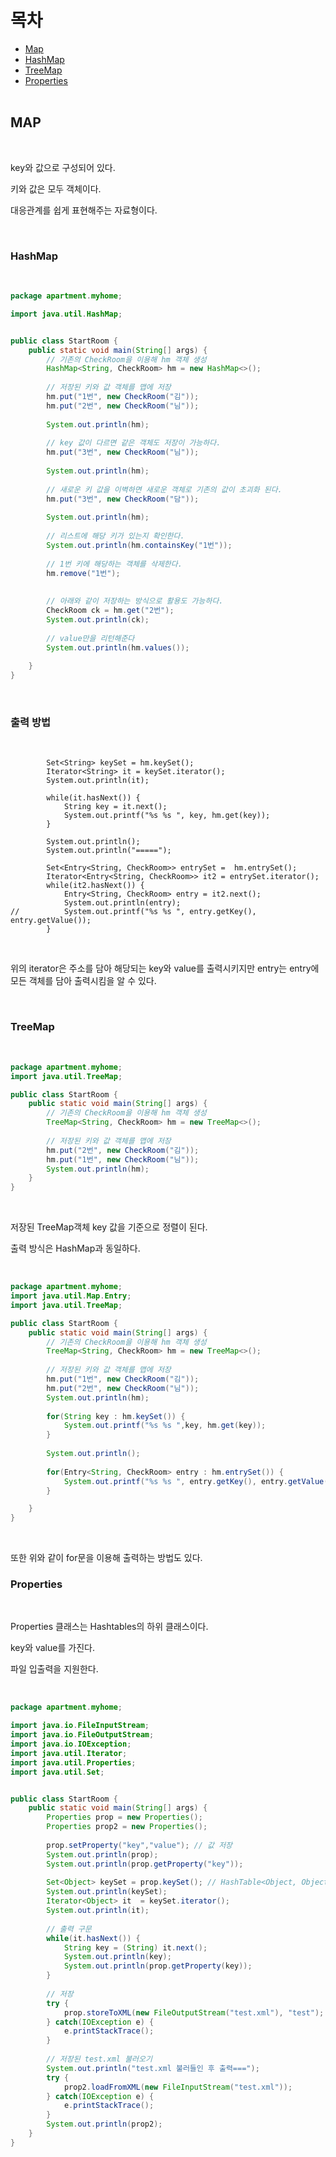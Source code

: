 목차
================
* [Map](#Map)<br/>
* [HashMap](#HashMap)<br/>
* [TreeMap](#TreeMap)<br/>
* [Properties](#Properties)<br/><br/>

## MAP

<br/>

key와 값으로 구성되어 있다.

키와 값은 모두 객체이다.

대응관계를 쉽게 표현해주는 자료형이다.

<br/>

### HashMap

<br/>

```java
package apartment.myhome;

import java.util.HashMap;


public class StartRoom {
	public static void main(String[] args) {
		// 기존의 CheckRoom을 이용해 hm 객체 생성
		HashMap<String, CheckRoom> hm = new HashMap<>();
		
		// 저장된 키와 값 객체를 맵에 저장
		hm.put("1번", new CheckRoom("김"));
		hm.put("2번", new CheckRoom("님"));
		
		System.out.println(hm);
		
		// key 값이 다르면 같은 객체도 저장이 가능하다.
		hm.put("3번", new CheckRoom("님"));
		
		System.out.println(hm);
		
		// 새로운 키 값을 이벽하면 새로운 객체로 기존의 값이 초괴화 된다.
		hm.put("3번", new CheckRoom("담"));
		
		System.out.println(hm);
		
		// 리스트에 해당 키가 있는지 확인한다.
		System.out.println(hm.containsKey("1번"));
		
		// 1번 키에 해당하는 객체를 삭제한다.
		hm.remove("1번");
		
		
		// 아래와 같이 저장하는 방식으로 활용도 가능하다.
		CheckRoom ck = hm.get("2번");
		System.out.println(ck);
		
		// value만을 리턴해준다
		System.out.println(hm.values());
		
	}		
}
```

<br/>

### 출력 방법

<br/>

```jaba
		Set<String> keySet = hm.keySet();
		Iterator<String> it = keySet.iterator();
		System.out.println(it);
		
		while(it.hasNext()) {
			String key = it.next();
			System.out.printf("%s %s ", key, hm.get(key));
		}
		
		System.out.println();
		System.out.println("=====");
		
		Set<Entry<String, CheckRoom>> entrySet =  hm.entrySet();
		Iterator<Entry<String, CheckRoom>> it2 = entrySet.iterator();
		while(it2.hasNext()) {
			Entry<String, CheckRoom> entry = it2.next();
			System.out.println(entry);
//			System.out.printf("%s %s ", entry.getKey(), entry.getValue());
		}
```

<br/>

위의 iterator은 주소를 담아 해당되는 key와 value를  출력시키지만 entry는 entry에 모든 객체를 담아 출력시킴을 알 수 있다.

<br/>

### TreeMap

<br/>

```java
package apartment.myhome;
import java.util.TreeMap;

public class StartRoom {
	public static void main(String[] args) {
		// 기존의 CheckRoom을 이용해 hm 객체 생성
		TreeMap<String, CheckRoom> hm = new TreeMap<>();
		
		// 저장된 키와 값 객체를 맵에 저장
		hm.put("2번", new CheckRoom("김"));
		hm.put("1번", new CheckRoom("님"));
		System.out.println(hm);
	}		
}
```

<br/>

저장된 TreeMap객체 key 값을 기준으로 정렬이 된다.

출력 방식은 HashMap과 동일하다.

<br/>

```java
package apartment.myhome;
import java.util.Map.Entry;
import java.util.TreeMap;

public class StartRoom {
	public static void main(String[] args) {
		// 기존의 CheckRoom을 이용해 hm 객체 생성
		TreeMap<String, CheckRoom> hm = new TreeMap<>();
		
		// 저장된 키와 값 객체를 맵에 저장
		hm.put("1번", new CheckRoom("김"));
		hm.put("2번", new CheckRoom("님"));
		System.out.println(hm);
		
		for(String key : hm.keySet()) {
			System.out.printf("%s %s ",key, hm.get(key));
		}
		
		System.out.println();
		
		for(Entry<String, CheckRoom> entry : hm.entrySet()) {
			System.out.printf("%s %s ", entry.getKey(), entry.getValue());
		}

	}		
}
```

<br/>

또한 위와 같이 for문을 이용해 출력하는 방법도 있다.

### Properties

<br/>

Properties 클래스는 Hashtables의 하위 클래스이다. <br/>
 
key와 value를 가진다. <br/>

파일 입출력을 지원한다. 

<br/>

```java
package apartment.myhome;

import java.io.FileInputStream;
import java.io.FileOutputStream;
import java.io.IOException;
import java.util.Iterator;
import java.util.Properties;
import java.util.Set;


public class StartRoom {
	public static void main(String[] args) {
		Properties prop = new Properties();
		Properties prop2 = new Properties();
		
		prop.setProperty("key","value"); // 값 저장
		System.out.println(prop);
		System.out.println(prop.getProperty("key")); 
		
		Set<Object> keySet = prop.keySet(); // HashTable<Object, Object>로 상속
		System.out.println(keySet);
		Iterator<Object> it  = keySet.iterator();
		System.out.println(it);
		
		// 출력 구문
		while(it.hasNext()) {
			String key = (String) it.next();
			System.out.println(key);
			System.out.println(prop.getProperty(key));
		}
		
		// 저장
		try {
			prop.storeToXML(new FileOutputStream("test.xml"), "test");
		} catch(IOException e) {
			e.printStackTrace();
		}
		
		// 저장된 test.xml 불러오기
		System.out.println("test.xml 불러들인 후 출력===");
		try {
			prop2.loadFromXML(new FileInputStream("test.xml"));
		} catch(IOException e) {
			e.printStackTrace();
		}
		System.out.println(prop2);
	}		
}
```
